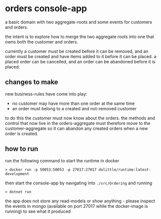 # orders console-app

a basic domain with two aggregate-roots and some events for customers and orders.

the intent is to explore how to merge the two aggregate roots into one that owns both the customer
and orders.

currently a customer must be created before it can be removed, and an order must be created and
have items added to it before it can be placed. a placed order can be cancelled, and an order can
be abandoned before it is placed.

## changes to make
new business-rules have come into play:
- no customer may have more than one order at the same time
- an order must belong to a created and not-removed customer

to do this the customer must now know about the orders. the methods and control that now live in
the orders-aggregate must therefore move to the customer-aggregate so it can abandon any created
orders when a new order is created.

## how to run
run the following command to start the runtime in docker

```console
> docker run -p 50053:50053 -p 27017:27017 dolittle/runtime:latest-development
```

then start the console-app by navigating into `./src/Ordering` and running

```console
> dotnet run
```

the app does not store any read-models or show anything - please inspect the events in mongo
(available on port 27017 while the docker-image is running) to see what it produced